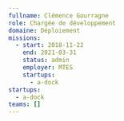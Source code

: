 ```yaml
---
fullname: Clémence Gourragne
role: Chargée de développement
domaine: Déploiement
missions:
  - start: 2018-11-22
    end: 2021-03-31
    status: admin
    employer: MTES
    startups:
      - a-dock
startups:
  - a-dock
teams: []
---
```


